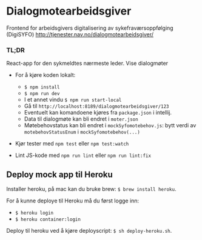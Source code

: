 # Dialogmotearbeidsgiver

Frontend for arbeidsgivers digitalisering av sykefraværsoppfølging (DigiSYFO) http://tjenester.nav.no/dialogmotearbeidsgiver/

### TL;DR

React-app for den sykmeldtes nærmeste leder. Vise dialogmøter

- For å kjøre koden lokalt:

  - `$ npm install`
  - `$ npm run dev`
  - I et annet vindu `$ npm run start-local`
  - Gå til `http://localhost:8189/dialogmotearbeidsgiver/123`
  - Eventuelt kan komandoene kjøres fra `package.json` i intellij.
  - Data til dialogmøte kan bli endret i `moter.json`
  - Møtebehovstatus kan bli endret i `mockSyfomotebehov.js`: bytt verdi av `motebehovStatusEnum` i `mockSyfomotebehov(...)`

- Kjør tester med `npm test` eller `npm test:watch`
- Lint JS-kode med `npm run lint` eller `npm run lint:fix`

## Deploy mock app til Heroku

Installer heroku, på mac kan du bruke brew: `$ brew install heroku`.

For å kunne deploye til Heroku må du først logge inn:

- `$ heroku login`
- `$ heroku container:login`

Deploy til heroku ved å kjøre deployscript: `$ sh deploy-heroku.sh`.
